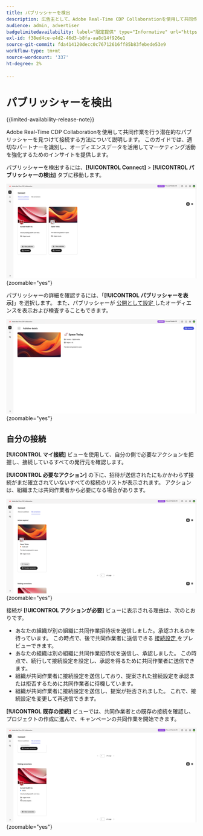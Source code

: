 ```yaml
---
title: パブリッシャーを検出
description: 広告主として、Adobe Real-Time CDP Collaborationを使用して共同作業を行う潜在的なパブリッシャーを見つける方法を説明します
audience: admin, advertiser
badgelimitedavailability: label="限定提供" type="Informative" url="https://helpx.adobe.com/jp/legal/product-descriptions/real-time-customer-data-platform-collaboration.html newtab=true"
exl-id: f38ed4ce-e4d2-46d3-b8fa-aa8d14f926e1
source-git-commit: fda414120decc0c76712616ff85b83febede53e9
workflow-type: tm+mt
source-wordcount: '337'
ht-degree: 2%

---
```


# パブリッシャーを検出

{{limited-availability-release-note}}

Adobe Real-Time CDP Collaborationを使用して共同作業を行う潜在的なパブリッシャーを見つけて接続する方法について説明します。 このガイドでは、適切なパートナーを識別し、オーディエンスデータを活用してマーケティング活動を強化するためのインサイトを提供します。

パブリッシャーを検出するには、**[!UICONTROL Connect]** > **[!UICONTROL パブリッシャーの検出]** タブに移動します。

![ パブリッシャーの検出ページ ](/help/assets/connect/discover-publishers/discover-publishers-overview.png){zoomable="yes"}

パブリッシャーの詳細を確認するには、「**[!UICONTROL パブリッシャーを表示]**」を選択します。 また、パブリッシャーが [ 公開として設定 ](/help/guide/setup/onboard-audiences.md#metadata-visibility) したオーディエンスを表示および検査することもできます。

![ 発行者のプロファイルを表示 ](/help/assets/connect/discover-publishers/view-publisher-profile.png){zoomable="yes"}

## 自分の接続

**[!UICONTROL マイ接続]** ビューを使用して、自分の側で必要なアクションを把握し、接続しているすべての発行元を確認します。

**[!UICONTROL 必要なアクション]** の下に、招待が送信されたにもかかわらず接続がまだ確立されていないすべての接続のリストが表示されます。 アクションは、組織または共同作業者から必要になる場合があります。

![ アクションが必要です：マイ接続画面のビュー ](/help/assets/connect/discover-publishers/action-required-view.png){zoomable="yes"}

接続が **[!UICONTROL アクションが必要]** ビューに表示される理由は、次のとおりです。

* あなたの組織が別の組織に共同作業招待状を送信しました。承認されるのを待っています。 この時点で、後で共同作業者に送信できる [ 接続設定 ](/help/guide/glossary.md#connection-settings) をプレビューできます。
* あなたの組織は別の組織に共同作業招待状を送信し、承認しました。 この時点で、続行して接続設定を設定し、承認を得るために共同作業者に送信できます。
* 組織が共同作業者に接続設定を送信しており、提案された接続設定を承認または拒否するために共同作業者に待機しています。
* 組織が共同作業者に接続設定を送信し、提案が拒否されました。 これで、接続設定を変更して再送信できます。

**[!UICONTROL 既存の接続]** ビューでは、共同作業者との既存の接続を確認し、プロジェクトの作成に進んで、キャンペーンの共同作業を開始できます。

![ マイ接続画面の既存の接続ビュー ](/help/assets/connect/discover-publishers/existing-connections-view.png){zoomable="yes"}
